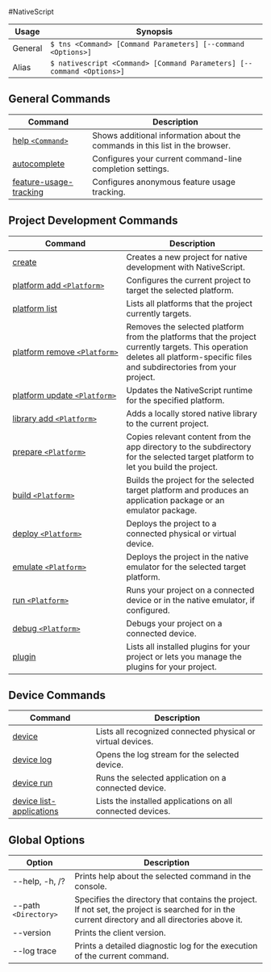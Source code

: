 #NativeScript

Usage | Synopsis
------|-------
General | `$ tns <Command> [Command Parameters] [--command <Options>]`
Alias | `$ nativescript <Command> [Command Parameters] [--command <Options>]`

## General Commands

Command | Description
-------|----------
[help `<Command>`](general/help.html) | Shows additional information about the commands in this list in the browser.
[autocomplete](general/autocomplete.html) | Configures your current command-line completion settings.
[feature-usage-tracking](general/feature-usage-tracking.html) | Configures anonymous feature usage tracking.

## Project Development Commands
Command | Description
---|---
[create](project/creation/create.html) | Creates a new project for native development with NativeScript.
[platform add `<Platform>`](project/configuration/platform-add.html) | Configures the current project to target the selected platform.
[platform list](project/configuration/platform.html) | Lists all platforms that the project currently targets.
[platform&nbsp;remove&nbsp;`<Platform>`](project/configuration/platform-remove.html) | Removes the selected platform from the platforms that the project currently targets. This operation deletes all platform-specific files and subdirectories from your project.
[platform update `<Platform>`](project/configuration/platform-update.html) | Updates the NativeScript runtime for the specified platform.
[library add `<Platform>`](lib-management/library-add.html) | Adds a locally stored native library to the current project.
[prepare `<Platform>`](project/configuration/prepare.html) | Copies relevant content from the app directory to the subdirectory for the selected target platform to let you build the project.
[build `<Platform>`](project/testing/build.html) | Builds the project for the selected target platform and produces an application package or an emulator package.
[deploy `<Platform>`](project/testing/deploy.html) | Deploys the project to a connected physical or virtual device.
[emulate `<Platform>`](project/testing/emulate.html) | Deploys the project in the native emulator for the selected target platform.
[run `<Platform>`](project/testing/run.html) | Runs your project on a connected device or in the native emulator, if configured.
[debug `<Platform>`](project/testing/debug.html) | Debugs your project on a connected device. 
[plugin](plugin.html) | Lists all installed plugins for your project or lets you manage the plugins for your project.

## Device Commands
Command | Description
---|---
[device](device/device.html) | Lists all recognized connected physical or virtual devices.
[device log](device/device-log.html) | Opens the log stream for the selected device.
[device run](device/device-run.html) | Runs the selected application on a connected device.
[device list-applications](device/device-list-applications.html) | Lists the installed applications on all connected devices.  

## Global Options
Option | Description
-------|---------
--help, -h, /? | Prints help about the selected command in the console.
--path `<Directory>` | Specifies the directory that contains the project. If not set, the project is searched for in the current directory and all directories above it.
--version | Prints the client version.
--log trace | Prints a detailed diagnostic log for the execution of the current command.